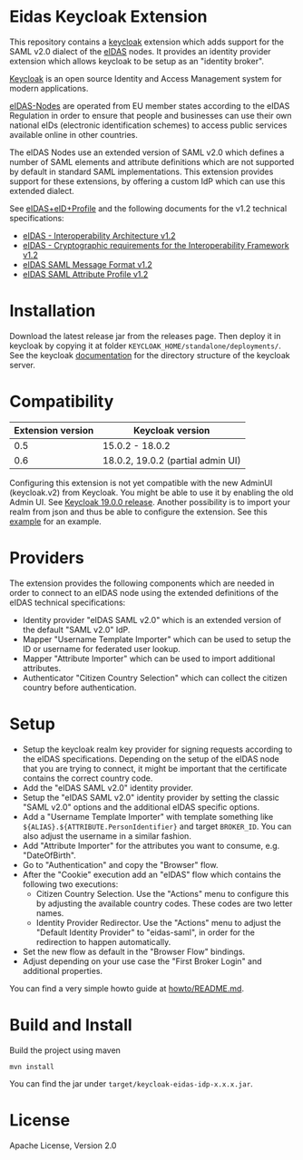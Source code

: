 # Eidas Keycloak Extension

This repository contains a [keycloak](https://www.keycloak.org/) extension which adds support for the 
SAML v2.0 dialect of the [eIDAS](https://en.wikipedia.org/wiki/EIDAS) nodes.
It provides an identity provider extension which allows keycloak to be setup as an "identity broker". 

[Keycloak](https://www.keycloak.org/about) is an open source Identity and Access Management system for modern 
applications.

[eIDAS-Nodes](https://ec.europa.eu/cefdigital/wiki/display/CEFDIGITAL/eIDAS-Node+version+2.5) are operated 
from EU member states according to the eIDAS Regulation in order to ensure that people and businesses can use 
their own national eIDs (electronic identification schemes) to access public services available online in 
other countries.

The eIDAS Nodes use an extended version of SAML v2.0 which defines a number of SAML elements and attribute 
definitions which are not supported by default in standard SAML implementations. This extension provides support 
for these extensions, by offering a custom IdP which can use this extended dialect.

See [eIDAS+eID+Profile](https://ec.europa.eu/cefdigital/wiki/display/CEFDIGITAL/eIDAS+eID+Profile) and the 
following documents for the v1.2 technical specifications:

  * [eIDAS - Interoperability Architecture v1.2](https://ec.europa.eu/cefdigital/wiki/download/attachments/82773108/eIDAS%20Interoperability%20Architecture%20v.1.2%20Final.pdf)
  * [eIDAS - Cryptographic requirements for the Interoperability Framework v1.2](https://ec.europa.eu/cefdigital/wiki/download/attachments/82773108/eIDAS%20Cryptographic%20Requirement%20v.1.2%20Final.pdf)
  * [eIDAS SAML Message Format v1.2](https://ec.europa.eu/cefdigital/wiki/download/attachments/82773108/eIDAS%20SAML%20Message%20Format%20v.1.2%20Final.pdf)
  * [eIDAS SAML Attribute Profile v1.2](https://ec.europa.eu/cefdigital/wiki/download/attachments/82773108/eIDAS%20SAML%20Attribute%20Profile%20v1.2%20Final.pdf) 

# Installation 

Download the latest release jar from the releases page. Then deploy it in keycloak by copying it at folder
`KEYCLOAK_HOME/standalone/deployments/`. See the keycloak [documentation](https://www.keycloak.org/docs/latest/server_installation/index.html#distribution-directory-structure) for the directory structure of the keycloak server.

# Compatibility 


| Extension version | Keycloak version |
|-------------------|------------------|
| 0.5               | 15.0.2 - 18.0.2  |
| 0.6               | 18.0.2, 19.0.2 (partial admin UI)|

Configuring this extension is not yet compatible with the new AdminUI (keycloak.v2) from Keycloak. You might be able to use it 
by enabling the old Admin UI. See [Keycloak 19.0.0 release](https://www.keycloak.org/2022/07/keycloak-1900-released.html#_new_admin_console_is_now_the_default_console).
Another possibility is to import your realm from json and thus be able to configure the extension. See this [example](howto/example.config.json) for an example.


# Providers 

The extension provides the following components which are needed in order to connect to an eIDAS node using 
the extended definitions of the eIDAS technical specifications: 

  * Identity provider "eIDAS SAML v2.0" which is an extended version of the default "SAML v2.0" IdP.
  * Mapper "Username Template Importer" which can be used to setup the ID or username for federated user lookup.
  * Mapper "Attribute Importer" which can be used to import additional attributes.
  * Authenticator "Citizen Country Selection" which can collect the citizen country before authentication. 

# Setup

  * Setup the keycloak realm key provider for signing requests according to the eIDAS specifications.
    Depending on the setup of the eIDAS node that you are trying to connect, it might be important that the 
    certificate contains the correct country code.
  * Add the "eIDAS SAML v2.0" identity provider. 
  * Setup the "eIDAS SAML v2.0" identity provider by setting the classic "SAML v2.0" options and the 
    additional eIDAS specific options.
  * Add a "Username Template Importer" with template something like `${ALIAS}.${ATTRIBUTE.PersonIdentifier}` and target `BROKER_ID`. 
    You can also adjust the username in a similar fashion. 
  * Add "Attribute Importer" for the attributes you want to consume, e.g. "DateOfBirth".
  * Go to "Authentication" and copy the "Browser" flow. 
  * After the "Cookie" execution add an "eIDAS" flow which contains the following two executions: 
     - Citizen Country Selection. Use the "Actions" menu to configure this by adjusting the available country codes. These codes 
       are two letter names.
     - Identity Provider Redirector. Use the "Actions" menu to adjust the "Default Identity Provider" to "eidas-saml", in order for
       the redirection to happen automatically.
  * Set the new flow as default in the "Browser Flow" bindings.
  * Adjust depending on your use case the "First Broker Login" and additional properties.

You can find a very simple howto guide at [howto/README.md](howto/README.md).

# Build and Install

Build the project using maven

```
mvn install
```

You can find the jar under `target/keycloak-eidas-idp-x.x.x.jar`.

# License 

Apache License, Version 2.0

